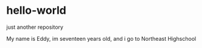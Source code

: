 # hello-world
just another repository


My name is Eddy, im seventeen years old, and i go to Northeast Highschool
